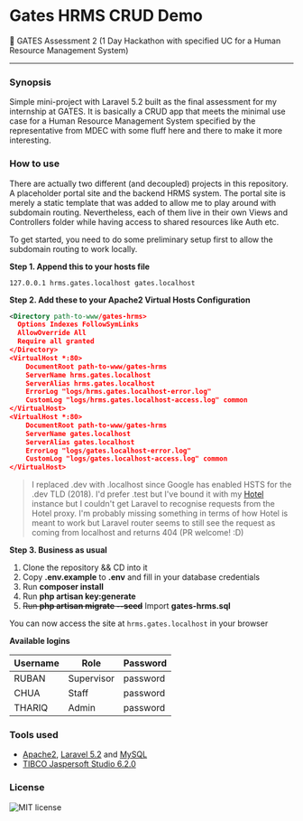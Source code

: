# Gates HRMS CRUD Demo
:office: GATES Assessment 2 (1 Day Hackathon with specified UC for a Human Resource Management System)
***
### Synopsis

Simple mini-project with Laravel 5.2 built as the final assessment for my internship at GATES.
It is basically a CRUD app that meets the minimal use case for a Human Resource Management System
specified by the representative from MDEC with some fluff here and there to make it more interesting.

### How to use

There are actually two different (and decoupled) projects in this repository.
A placeholder portal site and the backend HRMS system. The portal site is merely 
a static template that was added to allow me to play around with subdomain routing.
Nevertheless, each of them live in their own Views and Controllers folder while having access to shared resources like Auth etc.

To get started, you need to do some preliminary setup first to allow the subdomain routing to work locally.

**Step 1. Append this to your hosts file**

    127.0.0.1 hrms.gates.localhost gates.localhost
    
**Step 2. Add these to your Apache2 Virtual Hosts Configuration**

```xml
<Directory path-to-www/gates-hrms>
  Options Indexes FollowSymLinks
  AllowOverride All
  Require all granted
</Directory>
<VirtualHost *:80>
    DocumentRoot path-to-www/gates-hrms
    ServerName hrms.gates.localhost
    ServerAlias hrms.gates.localhost
    ErrorLog "logs/hrms.gates.localhost-error.log"
    CustomLog "logs/hrms.gates.localhost-access.log" common
</VirtualHost>
<VirtualHost *:80>
    DocumentRoot path-to-www/gates-hrms
    ServerName gates.localhost
    ServerAlias gates.localhost
    ErrorLog "logs/gates.localhost-error.log"
    CustomLog "logs/gates.localhost-access.log" common
</VirtualHost>
```

>I replaced .dev with .localhost since Google has enabled HSTS for the .dev TLD (2018). I'd prefer .test but I've bound it with my [Hotel](https://github.com/typicode/hotel) instance but I couldn't get Laravel to recognise requests from the Hotel proxy. I'm probably missing something in terms of how Hotel is meant to work but Laravel router seems to still see the request as coming from localhost and returns 404 (PR welcome! :D)

**Step 3. Business as usual**

1. Clone the repository && CD into it
2. Copy **.env.example** to **.env** and fill in your database credentials
3. Run **composer install**
4. Run **php artisan key:generate**
5. ~~Run **php artisan migrate --seed**~~ Import **gates-hrms.sql**

You can now access the site at ```hrms.gates.localhost``` in your browser

**Available logins**

| Username | Role        | Password |
| -------- | ----------- |--------- |
| RUBAN    | Supervisor  | password |
| CHUA     | Staff       | password |
| THARIQ   | Admin       | password |

### Tools used

- [Apache2](https://httpd.apache.org), [Laravel 5.2](https://laravel.com/docs/5.2) and [MySQL](https://www.mysql.com)
- [TIBCO Jaspersoft Studio 6.2.0](https://community.jaspersoft.com/project/jaspersoft-studio/releases)

### License

![MIT license](https://img.shields.io/npm/l/express.svg)